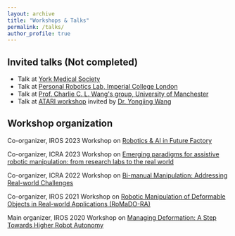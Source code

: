 ```yaml
---
layout: archive
title: "Workshops & Talks"
permalink: /talks/
author_profile: true
---
```

## Invited talks (Not completed)
* Talk at [York Medical Society](https://yorkmedsoc.org/) 
* Talk at [Personal Robotics Lab, Imperial College London](https://www.imperial.ac.uk/personal-robotics/)
* Talk at [Prof. Charlie C. L. Wang's group, University of Manchester](https://mewangcl.github.io/)
* Talk at [ATARI workshop](https://research.birmingham.ac.uk/en/projects/self-learning-robotics-for-industrial-contact-rich-tasks-atari-en) invited by [Dr. Yongjing Wang](https://www.birmingham.ac.uk/staff/profiles/mechanical/yongjing-wang.aspx)

## Workshop organization
Co-organizer, IROS 2023 Workshop on [Robotics & AI in Future Factory](https://sites.google.com/view/robot-ai-future-factory/)

Co-organizer, ICRA 2023 Workshop on [Emerging paradigms for assistive robotic manipulation: from research labs to the real world](https://sites.google.com/unisi.it/workshop-manipulation)

Co-organizer, ICRA 2022 Workshop on [Bi-manual Manipulation: Addressing Real-world Challenges](https://sites.google.com/view/bm4rw/home)

Co-organizer, IROS 2021 Workshop on [Robotic Manipulation of Deformable Objects in Real-world Applications (RoMaDO-RA)](https://adkoessler.github.io/romadora-workshop/)

Main organizer, IROS 2020 Workshop on [Managing Deformation: A Step Towards Higher Robot Autonomy](https://sites.google.com/view/madef-iros2020/home)
